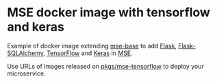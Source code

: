 # MSE docker image with tensorflow and keras

Example of docker image extending [mse-base](https://github.com/Cosmian/mse-docker-base) to add [Flask](https://flask.palletsprojects.com/en/2.2.x/), [Flask-SQLAlchemy](https://flask-sqlalchemy.palletsprojects.com/en/3.0.x/), [TensorFlow](https://www.tensorflow.org) and [Keras](https://keras.io) in [MSE](https://cosmian.com/microservice-encryption/).

Use URLs of images released on [pkgs/mse-tensorflow](https://github.com/Cosmian/mse-docker-tensorflow/pkgs/container/mse-tensorflow) to deploy your microservice.
